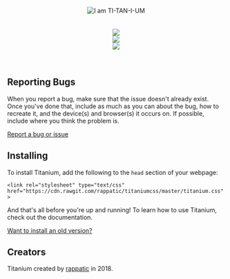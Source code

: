 

  <p align="center">
    <img src="https://preview.ibb.co/hdpYze/Picture3.png" alt="I am TI-TAN-I-UM">
  <br>
  <br>
  <br>
    <a href="https://rappatic.github.io/titanium/documentation.html#/"><img src="https://preview.ibb.co/kFFyze/Picture12.png"></a><br>
    <a href="https://rappatic.github.io/titanium/"><img src="https://preview.ibb.co/frikee/Picture31.png"></a><br>
    <a href="https://github.com/rappatic/titaniumcss/projects/2"><img src="https://preview.ibb.co/nxJe5K/Picture19.png"></a><br>
    <br>
  <br>
</p>


## Reporting Bugs

When you report a bug, make sure that the issue doesn't already exist. Once you've done that, include as much as you can about the bug, how to recreate it, and the device(s) and browser(s) it occurs on. If possible, include where you think the problem is.

[Report a bug or issue](https://github.com/rappatic/titaniumcss/issues)

## Installing

To install Titanium, add the following to the `head` section of your webpage:

`<link rel="stylesheet" type="text/css" href="https://cdn.rawgit.com/rappatic/titaniumcss/master/titanium.css">`

And that's all before you're up and running! To learn how to use Titanium, check out the documentation.

<a href="https://rappatic.github.io/titanium/documentation.html#/?id=get-an-older-version-of-titanium">Want to install an old version?</a>

## Creators

Titanium created by <a href="https://rappatic.com" target="_blank">rappatic</a> in 2018.

